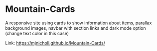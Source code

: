 # Mountain-Cards
A responsive site using cards to show information about items, parallax background images, navbar with section links and dark mode option (change text color in this case)

Link:
https://mjnicholl.github.io/Mountain-Cards/

